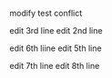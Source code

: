 modify test conflict

edit 3rd line
edit 2nd line

edit 6th liine
edit 5th line

edit 7th line
edit 8th line
